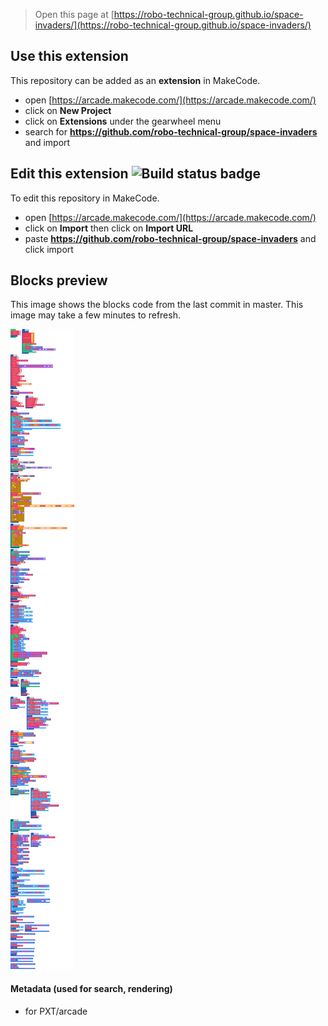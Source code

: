 > Open this page at [https://robo-technical-group.github.io/space-invaders/](https://robo-technical-group.github.io/space-invaders/)

## Use this extension

This repository can be added as an **extension** in MakeCode.

* open [https://arcade.makecode.com/](https://arcade.makecode.com/)
* click on **New Project**
* click on **Extensions** under the gearwheel menu
* search for **https://github.com/robo-technical-group/space-invaders** and import

## Edit this extension ![Build status badge](https://github.com/robo-technical-group/space-invaders/workflows/MakeCode/badge.svg)

To edit this repository in MakeCode.

* open [https://arcade.makecode.com/](https://arcade.makecode.com/)
* click on **Import** then click on **Import URL**
* paste **https://github.com/robo-technical-group/space-invaders** and click import

## Blocks preview

This image shows the blocks code from the last commit in master.
This image may take a few minutes to refresh.

![A rendered view of the blocks](https://github.com/robo-technical-group/space-invaders/raw/master/.github/makecode/blocks.png)

#### Metadata (used for search, rendering)

* for PXT/arcade
<script src="https://makecode.com/gh-pages-embed.js"></script><script>makeCodeRender("{{ site.makecode.home_url }}", "{{ site.github.owner_name }}/{{ site.github.repository_name }}");</script>

